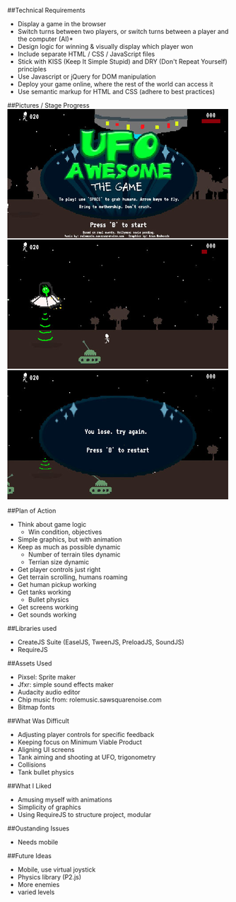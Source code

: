 ##Technical Requirements
* Display a game in the browser
* Switch turns between two players, or switch turns between a player and the computer (AI)*
* Design logic for winning & visually display which player won
* Include separate HTML / CSS / JavaScript files
* Stick with KISS (Keep It Simple Stupid) and DRY (Don't Repeat Yourself) principles
* Use Javascript or jQuery for DOM manipulation
* Deploy your game online, where the rest of the world can access it
* Use semantic markup for HTML and CSS (adhere to best practices)

##Pictures / Stage Progress
![Screenshot1](./img/screenshot1.jpg)
![Screenshot1](./img/screenshot2.jpg)
![Screenshot1](./img/screenshot3.jpg)


##Plan of Action
* Think about game logic
	* Win condition, objectives
* Simple graphics, but with animation
* Keep as much as possible dynamic
	* Number of terrain tiles dynamic
	* Terrian size dynamic
* Get player controls just right
* Get terrain scrolling, humans roaming
* Get human pickup working
* Get tanks working
	* Bullet physics
* Get screens working
* Get sounds working

##Libraries used  


* CreateJS Suite (EaselJS, TweenJS, PreloadJS, SoundJS)
* RequireJS

##Assets Used
* Pixsel: Sprite maker
* Jfxr: simple sound effects maker
* Audacity audio editor
* Chip music from: rolemusic.sawsquarenoise.com
* Bitmap fonts

##What Was Difficult
* Adjusting player controls for specific feedback
* Keeping focus on Minimum Viable Product
* Aligning UI screens
* Tank aiming and shooting at UFO, trigonometry
* Collisions
* Tank bullet physics

##What I Liked
* Amusing myself with animations
* Simplicity of graphics
* Using RequireJS to structure project, modular

##Oustanding Issues
* Needs mobile

##Future Ideas
* Mobile, use virtual joystick
* Physics library (P2.js)
* More enemies
* varied levels
